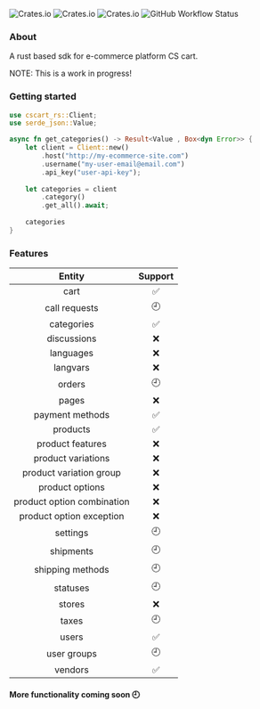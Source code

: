 ![Crates.io](https://img.shields.io/crates/l/cscart_rs/0.1.0)
![Crates.io](https://img.shields.io/crates/v/cscart_rs)
![Crates.io](https://img.shields.io/crates/d/cscart_rs)
![GitHub Workflow Status](https://img.shields.io/github/actions/workflow/status/jearle10/cscart-rs/ci.yml)
### About
A rust based sdk for e-commerce platform CS cart.

NOTE: This is a work in progress!

### Getting started
```rust
use cscart_rs::Client;
use serde_json::Value;

async fn get_categories() -> Result<Value , Box<dyn Error>> {
    let client = Client::new()
        .host("http://my-ecommerce-site.com")
        .username("my-user-email@email.com")
        .api_key("user-api-key");
    
    let categories = client
        .category()
        .get_all().await;
    
    categories
}
```

### Features

| Entity                     |        Support       | 
| :---:                      |         :-----:      |   
| cart                       |   :white_check_mark: |      
| call requests              |   :clock9:           |            
| categories                 |   :white_check_mark: |              
| discussions                |         :x:          |                    
| languages                  |         :x:          |                    
| langvars                   |         :x:          |                    
| orders                     |       :clock9:       |                    
| pages                      |         :x:          |                    
| payment methods            |   :white_check_mark: |                    
| products                   |   :white_check_mark: |                    
| product features           |         :x:          |                            
| product variations         |         :x:          |                    
| product variation group    |         :x:          |                    
| product options            |         :x:          |                    
| product option combination |         :x:          |                    
| product option exception   |         :x:          |                     
| settings                   |       :clock9:       |                    
| shipments                  |       :clock9:       |                     
| shipping methods           |       :clock9:       |                    
| statuses                   |       :clock9:       |                    
| stores                     |         :x:          |                    
| taxes                      |       :clock9:       |                    
| users                      |   :white_check_mark: |                    
| user groups                |        :clock9:      |                    
| vendors                    |   :white_check_mark: |                    


#### More functionality coming soon :clock9: